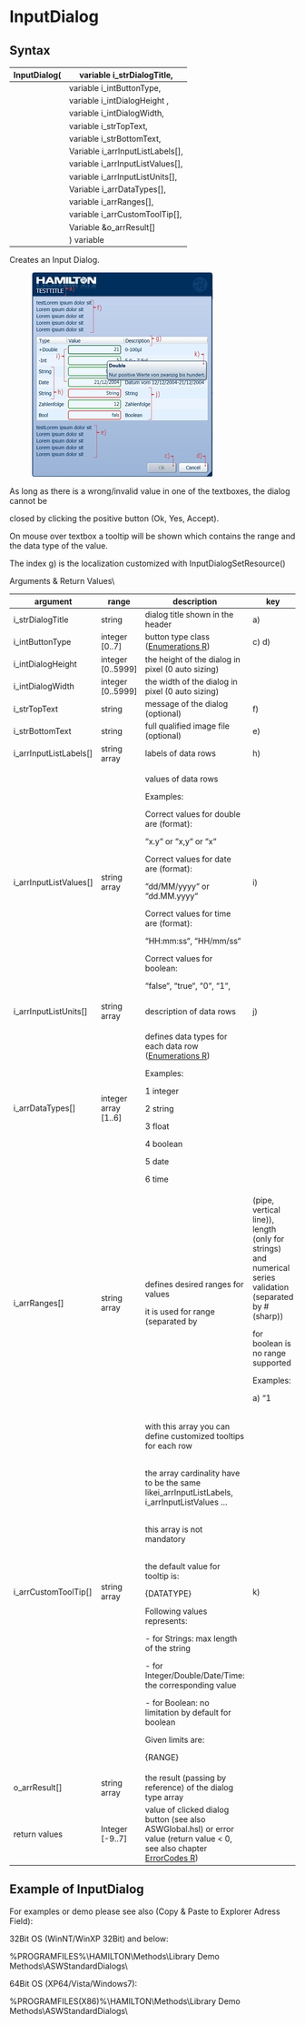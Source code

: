 # InputDialog

## Syntax

| InputDialog( | variable i\_strDialogTitle,        |
| ------------ | ---------------------------------- |
|              | variable i\_intButtonType,         |
|              | variable i\_intDialogHeight ,      |
|              | variable i\_intDialogWidth,        |
|              | variable i\_strTopText,            |
|              | variable i\_strBottomText,         |
|              | Variable i\_arrInputListLabels\[], |
|              | variable i\_arrInputListValues\[], |
|              | variable i\_arrInputListUnits\[],  |
|              | Variable i\_arrDataTypes\[],       |
|              | variable i\_arrRanges\[],          |
|              | variable i\_arrCustomToolTip\[],   |
|              | Variable \&o\_arrResult\[]         |
|              | ) variable                         |

Creates an Input Dialog.

<figure><img src="../../../../.gitbook/assets/image (5) (1).png" alt=""><figcaption></figcaption></figure>

As long as there is a wrong/invalid value in one of the textboxes, the dialog cannot be

closed by clicking the positive button (Ok, Yes, Accept).

On mouse over textbox a tooltip will be shown which contains the range and the data type of the value.

The index g) is the localization customized with InputDialogSetResource()

Arguments & Return Values\



| argument                 | range                 | description                                                                                                                                                                                                                                                                                                                                                                                                                                                                                                                                                                                                                                                                                                                                                                                                                                                                                                                                                                                                                                                | key   |
| ------------------------ | --------------------- | ---------------------------------------------------------------------------------------------------------------------------------------------------------------------------------------------------------------------------------------------------------------------------------------------------------------------------------------------------------------------------------------------------------------------------------------------------------------------------------------------------------------------------------------------------------------------------------------------------------------------------------------------------------------------------------------------------------------------------------------------------------------------------------------------------------------------------------------------------------------------------------------------------------------------------------------------------------------------------------------------------------------------------------------------------------- | ----- |
| i\_strDialogTitle        | string                | dialog title shown in the header                                                                                                                                                                                                                                                                                                                                                                                                                                                                                                                                                                                                                                                                                                                                                                                                                                                                                                                                                                                                                           | a)    |
| i\_intButtonType         | integer \[0..7]       | button type class ([Enumerations R](chm://9c15f7be7941d7f53742b745f35e8edc/Enums.htm))                                                                                                                                                                                                                                                                                                                                                                                                                                                                                                                                                                                                                                                                                                                                                                                                                                                                                                                                                                     | c) d) |
| i\_intDialogHeight       | integer \[0..5999]    | the height of the dialog in pixel (0 auto sizing)                                                                                                                                                                                                                                                                                                                                                                                                                                                                                                                                                                                                                                                                                                                                                                                                                                                                                                                                                                                                          |       |
| i\_intDialogWidth        | integer \[0..5999]    | the width of the dialog in pixel (0 auto sizing)                                                                                                                                                                                                                                                                                                                                                                                                                                                                                                                                                                                                                                                                                                                                                                                                                                                                                                                                                                                                           |       |
| i\_strTopText            | string                | message of the dialog (optional)                                                                                                                                                                                                                                                                                                                                                                                                                                                                                                                                                                                                                                                                                                                                                                                                                                                                                                                                                                                                                           | f)    |
| i\_strBottomText         | string                | full qualified image file (optional)                                                                                                                                                                                                                                                                                                                                                                                                                                                                                                                                                                                                                                                                                                                                                                                                                                                                                                                                                                                                                       | e)    |
| i\_arrInputListLabels\[] | string array          | labels of data rows                                                                                                                                                                                                                                                                                                                                                                                                                                                                                                                                                                                                                                                                                                                                                                                                                                                                                                                                                                                                                                        | h)    |
| i\_arrInputListValues\[] | string array          | <p>values of data rows</p><p>Examples:</p><p>Correct values for double are (format):</p><p>            “x.y“ or “x,y“ or “x“</p><p> </p><p>Correct values for date are (format):</p><p>                “dd/MM/yyyy“ or “dd.MM.yyyy“</p><p> </p><p>Correct values for time are (format):</p><p>                “HH:mm:ss“, “HH/mm/ss“</p><p> </p><p>Correct values for boolean:</p><p>                “false“, “true“, “0“, “1“,</p>                                                                                                                                                                                                                                                                                                                                                                                                                                                                                                                                                                                                                        | i)    |
| i\_arrInputListUnits\[]  | string array          | description of data rows                                                                                                                                                                                                                                                                                                                                                                                                                                                                                                                                                                                                                                                                                                                                                                                                                                                                                                                                                                                                                                   | j)    |
| i\_arrDataTypes\[]       | integer array \[1..6] | <p>defines data types for each data row (<a href="chm://9c15f7be7941d7f53742b745f35e8edc/Enums.htm">Enumerations R</a>)</p><p>Examples:</p><p>                1              integer</p><p>                2              string</p><p>                3              float</p><p>                4              boolean</p><p>                5              date</p><p>                6              time </p>                                                                                                                                                                                                                                                                                                                                                                                                                                                                                                                                                                                                                                          |       |
| i\_arrRanges\[]          | string array          | <p>defines desired ranges for values</p><p>it is used for range (separated by | (pipe, vertical line)), length (only for strings) and numerical series validation (separated by # (sharp))</p><p>for boolean is no range supported</p><p> </p><p>Examples:</p><p>a)     “1|5“ (integer 1-5 or string lengths from 1-5)</p><p>b)     “-20,5|100,0“   or “-20.5|100.0“ (float -20.5 – 100.0)</p><p>c)     “12/12/2011|21/12/2011“ (date from …)</p><p>d)     “2#5#7“  (integer: allowed values are 2 or 5 or 7) </p><p>e)     “2#5#7“  (string: allowed string lengths are 2 or 5 or 7)</p><p>f)      “2.1#2.3#2.4“ (double: only these values are allowed)</p><p> </p><p>Hint: The pipe symbol can be found (only Windows):</p><p> </p><p>                DE keyboard layout:             ALT GR + ></p><p> </p><p>                CH keyboard layout:             ALT GR + 7 (NOT 1) </p><p> </p><p>                US keyboard layout:             SHIFT + \ </p><p> </p><p>                Other keyboard layout:        ALT GR + W </p><p> </p><p> </p> |       |
| i\_arrCustomToolTip\[]   | string array          | <p>with this array you can define customized tooltips for each row</p><p><br>the array cardinality have to be the same likei_arrInputListLabels, i_arrInputListValues …</p><p><br>this array is not mandatory</p><p><br>the default value for tooltip is:</p><p> </p><p>{DATATYPE}</p><p>Following values represents:</p><p>- for Strings: max length of the string</p><p>- for Integer/Double/Date/Time: the corresponding value</p><p>- for Boolean: no limitation by default for boolean</p><p>Given limits are:</p><p>{RANGE}</p>                                                                                                                                                                                                                                                                                                                                                                                                                                                                                                                      | k)    |
| o\_arrResult\[]          | string array          | the result (passing by reference) of the dialog type array                                                                                                                                                                                                                                                                                                                                                                                                                                                                                                                                                                                                                                                                                                                                                                                                                                                                                                                                                                                                 |       |
| return values            | Integer \[-9..7]      | value of clicked dialog button (see also ASWGlobal.hsl) or error value (return value < 0, see also chapter [ErrorCodes R](chm://9c15f7be7941d7f53742b745f35e8edc/Errors.htm))                                                                                                                                                                                                                                                                                                                                                                                                                                                                                                                                                                                                                                                                                                                                                                                                                                                                              |       |

&#x20;

## &#x20;Example of InputDialog

&#x20;

For examples or demo please see also (Copy & Paste to Explorer Adress Field):

&#x20;

32Bit OS (WinNT/WinXP 32Bit) and below:&#x20;

%PROGRAMFILES%\HAMILTON\Methods\Library Demo Methods\ASWStandardDialogs\\

&#x20;

64Bit OS (XP64/Vista/Windows7):&#x20;

%PROGRAMFILES(X86)%\HAMILTON\Methods\Library Demo Methods\ASWStandardDialogs\\
